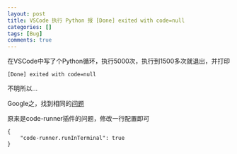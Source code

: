 ```yaml
---
layout: post
title: VSCode 执行 Python 报 [Done] exited with code=null
categories: []
tags: [Bug]
comments: true
---
```


在VSCode中写了个Python循环，执行5000次，执行到1500多次就退出，并打印
```
[Done] exited with code=null
```

不明所以...

Google之，找到相同的[问题](https://github.com/formulahendry/vscode-code-runner/issues/171)

原来是code-runner插件的问题，修改一行配置即可
```
{
    "code-runner.runInTerminal": true
}
```
